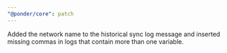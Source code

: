```yaml
---
"@ponder/core": patch
---
```


Added the network name to the historical sync log message and inserted missing commas in logs that contain more than one variable.